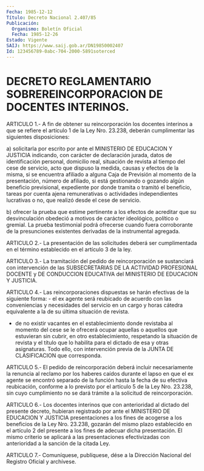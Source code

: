 ```yaml
---
Fecha: 1985-12-12
Título: Decreto Nacional 2.407/85
Publicación:
  Organismo: Boletín Oficial
  Fecha: 1985-12-26
Estado: Vigente
SAIJ: https://www.saij.gob.ar/DN19850002407
Id: 123456789-0abc-704-2000-5891soterced
---
```

# DECRETO REGLAMENTARIO SOBREREINCORPORACION DE DOCENTES INTERINOS.

<a id="1"></a>
ARTICULO  1.-  A  fin  de  obtener  su reincorporación los docentes interinos a que se refiere el artículo  1  de  la  Ley Nro. 23.238, deberán cumplimentar las siguientes disposiciones:

a)  solicitarla por escrito por ante el MINISTERIO DE  EDUCACION  Y JUSTICIA  indicando,  con  carácter de declaración jurada, datos de identificación personal, domicilio  real,  situación  de revista al tiempo del cese de servicio, acto que dispuso la medida,  causas  y efectos  de  la  misma,  si  se encuentra afiliado a alguna Caja de Previsión al momento de la presentación,  número  de  afiliado,  si está  gestionando o gozando algún beneficio previsional, expediente por donde  tramita  o tramitó el beneficio, tareas por cuenta ajena remunerativas o actividades  independientes  lucrativas  o  no, que realizó desde el cese de servicio.

b)  ofrecer  la  prueba  que  estime  pertinente  a  los efectos de acreditar  que  su  desvinculación  obedeció a motivos de  carácter ideológico,  político  o  gremial.  La  prueba   testimonial  podrá ofrecerse  cuando fuera corroborante de la presunciones  existentes derivadas de la instrumental agregada.

<a id="2"></a>
ARTICULO   2.-  La  presentación  de  las  solicitudes  deberá  ser cumplimentada  en  el  término  establecido  en el artículo 3 de la ley.

<a id="3"></a>
ARTICULO  3.-  La  tramitación  del  pedido  de  reincorporación se sustanciará con intervención de las SUBSECRETARIAS  DE LA ACTIVIDAD PROFESIONAL  DOCENTE  y  DE CONDUCCION EDUCATIVA del MINISTERIO  DE EDUCACION Y JUSTICIA.

<a id="4"></a>
ARTICULO  4.-  Las  reincorporaciones dispuestas se harán efectivas de la siguiente forma:  -  el  ex  agente será reubicado de acuerdo con las conveniencias y necesidades  del  servicio  en  un  cargo y horas  cátedra  equivalente a la de su última situación de revista.

- de no existir vacantes  en  el establecimiento donde revistaba al momento del cese se le ofrecerá  ocupar  aquellas  o  aquellos  que estuvieran  sin  cubrir,  en  otro  establecimiento,  respetando la situación  de  revista y el título que lo habilita para el  dictado de esa y otras asignaturas.  Todo  ello, con intervención previa de la JUNTA DE CLASIFICACION que corresponda.

<a id="5"></a>
ARTICULO    5.-    El  pedido  de  reincorporación  deberá  incluir necesariamente  la renuncia  al  reclamo  por  los  haberes  caídos durante el lapso  en  que  el  ex agente se encontró separado de la función hasta la fecha de su efectiva  reubicación,  conforme  a lo previsto  por  el  artículo  5  de  la  Ley  Nro.  23.238, sin cuyo cumplimiento  no se dará trámite a la solicitud de reincorporación.

<a id="6"></a>
ARTICULO  6.-  Los  docentes  interinos  que  con  anterioridad  al dictado  del  presente  decreto,  hubieran  registrado  por ante el MINISTERIO  DE  EDUCACION Y JUSTICIA presentaciones a los fines  de acogerse a los beneficios  de la Ley Nro. 23.238, gozarán del mismo plazo establecido en el artículo  2  del  presente  a  los fines de adecuar  dicha  presentación. El mismo criterio se aplicará  a  las presentaciones efectivizadas  con  anterioridad  a la sanción de la citada Ley.

<a id="7"></a>
ARTICULO  7.- Comuníquese, publíquese, dése a la Dirección Nacional del Registro Oficial y archívese.